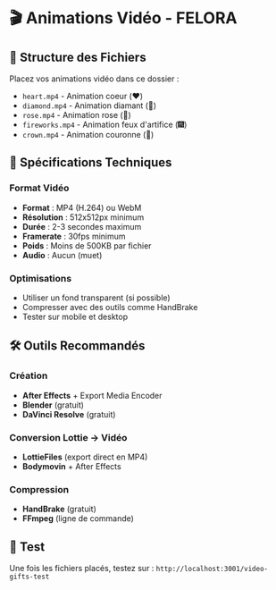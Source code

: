 # 🎬 Animations Vidéo - FELORA

## 📁 Structure des Fichiers

Placez vos animations vidéo dans ce dossier :

- `heart.mp4` - Animation coeur (❤️)
- `diamond.mp4` - Animation diamant (💎) 
- `rose.mp4` - Animation rose (🌹)
- `fireworks.mp4` - Animation feux d'artifice (🎆)
- `crown.mp4` - Animation couronne (👑)

## 🎯 Spécifications Techniques

### Format Vidéo
- **Format** : MP4 (H.264) ou WebM
- **Résolution** : 512x512px minimum
- **Durée** : 2-3 secondes maximum
- **Framerate** : 30fps minimum
- **Poids** : Moins de 500KB par fichier
- **Audio** : Aucun (muet)

### Optimisations
- Utiliser un fond transparent (si possible)
- Compresser avec des outils comme HandBrake
- Tester sur mobile et desktop

## 🛠️ Outils Recommandés

### Création
- **After Effects** + Export Media Encoder
- **Blender** (gratuit)
- **DaVinci Resolve** (gratuit)

### Conversion Lottie → Vidéo
- **LottieFiles** (export direct en MP4)
- **Bodymovin** + After Effects

### Compression
- **HandBrake** (gratuit)
- **FFmpeg** (ligne de commande)

## 🚀 Test

Une fois les fichiers placés, testez sur :
`http://localhost:3001/video-gifts-test`